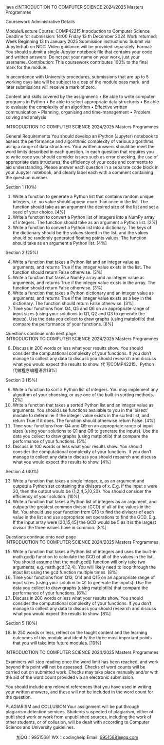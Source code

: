 java cINTRODUCTION TO COMPUTER SCIENCE 2024/2025 Masters Programmes 
 
Coursework Administrative Details 
 
Module/Lecture Course: COMP42215 Introduction to Computer Science 
Deadline for submission: 14:00 Friday 13
th
 December 2024 
Work returned: Week Beginning 13
th
 January 2025 
Submission 
instructions: 
Submit via Jupyterhub on NCC. Video guidance will be 
provided separately. 
Format: You should submit a single Jupyter notebook file that 
contains your code and written answers. Do not put 
your name on your work, just your username. 
Contribution: This coursework contributes 100% to the final mark for 
the module. 
 
In accordance with University procedures, submissions that are up to 5 working 
days late will be subject to a cap of the module pass mark, and later submissions 
will receive a mark of zero. 
 
Content and skills covered by the assignment: 
• Be able to write computer programs in Python 
• Be able to select appropriate data structures 
• Be able to evaluate the complexity of an algorithm 
• Effective written communication 
• Planning, organising and time-management 
• Problem solving and analysis 
  
INTRODUCTION TO COMPUTER SCIENCE 2024/2025 Masters Programmes 
 
General Requirements 
You should develop an iPython (Jupyter) notebook to assess the performance and 
algorithmic complexity of various algorithms using a range of data structures. Your 
written answers should be meet the word limits described in each question. 
In each question that requires you to write code you should consider issues such as 
error checking, the use of appropriate data structures, the efficiency of your code and 
comments to aid understanding. 
Please answer each question in a separate code block in your Jupyter notebook, and 
clearly label each with a comment containing the question number. 
 
Section 1 (10%) 
 
1) Write a function to generate a Python list that contains random unique integers, 
i.e. no value should appear more than once in the list. The function should take 
as an argument the desired size of the list and set a seed of your choice. [4%] 
2) Write a function to convert a Python list of integers into a NumPy array of 
integers. The function should take as an argument a Python list. [2%] 
3) Write a function to convert a Python list into a dictionary. The keys of the 
dictionary should be the values stored in the list, and the values should be 
randomly generated floating points values. The function should take as an 
argument a Python list. [4%] 
 
Section 2 (25%) 
 
4) Write a function that takes a Python list and an integer value as arguments, and 
returns True if the integer value exists in the list. The function should return False 
otherwise. [3%] 
5) Write a function that takes a NumPy array and an integer value as arguments, 
and returns True if the integer value exists in the array. The function should 
return False otherwise. [3%] 
6) Write a function that takes a Python dictionary and an integer value as 
arguments, and returns True if the integer value exists as a key in the dictionary. 
The function should return False otherwise. [3%] 
7) Time your functions from Q4, Q5 and Q6 on an appropriate range of input sizes 
(using your solutions to Q1, Q2 and Q3 to generate the inputs). Use the data you 
collect to draw graphs (using matplotlib) that compare the performance of your 
functions. [8%] 
 
Questions continue onto next page  
INTRODUCTION TO COMPUTER SCIENCE 2024/2025 Masters Programmes 
 
8) Discuss in 200 words or less what your results show. You should consider the 
computational complexity of your functions. If you don’t manage to collect any 
data to discuss you should research and discuss what you would expect the 
results to show. 代 写COMP42215、Python
代做程序编程语言[8%] 
 
Section 3 (15%) 
 
9) Write a function to sort a Python list of integers. You may implement any 
algorithm of your choosing, or use one of the built-in sorting methods. [2%] 
10) Write a function that takes a sorted Python list and an integer value as 
arguments. You should use functions available to you in the ‘bisect’ module to 
determine if the integer value exists in the sorted list, and return True if it does. 
The function should otherwise return False. [4%] 
11) Time your functions from Q4 and Q9 on an appropriate range of input sizes 
(using your solutions to Q1 and Q9 to generate the inputs). Use the data you 
collect to draw graphs (using matplotlib) that compare the performance of your 
functions. [5%] 
12) Discuss in 100 words or less what your results show. You should consider the 
computational complexity of your functions. If you don’t manage to collect any 
data to discuss you should research and discuss what you would expect the 
results to show. [4%] 
 
Section 4 (40%) 
 
13) Write a function that takes a single integer, x, as an argument and outputs a 
Python set containing the divisors of x. E.g. If the input x were 20, then the output 
would be {1,2,4,5,10,20}. You should consider the efficiency of your solution. 
[10%] 
14) Write a function that takes a Python list of integers as an argument, and outputs 
the greatest common divisor (GCD) of all of the values in the list. You should use 
your function from Q13 to find the divisors of each value in the list and use 
appropriate set operations to find the GCD. E.g. If the input array were [20,15,45] 
the GCD would be 5 as it is the largest divisor the three values have in common. 
[8%] 
 
Questions continue onto next page  
INTRODUCTION TO COMPUTER SCIENCE 2024/2025 Masters Programmes 
 
15) Write a function that takes a Python list of integers and uses the built-in 
math.gcd() function to calculate the GCD of all of the values in the list. You 
should assume that the math.gcd() function will only take two arguments, e.g. 
math.gcd(12,4). You will likely need to loop through the input list using the gcd 
function multiple times. [8%] 
16) Time your functions from Q13, Q14 and Q15 on an appropriate range of input 
sizes (using your solution to Q1 to generate the inputs). Use the data you collect 
to draw graphs (using matplotlib) that compare the performance of your functions. 
[6%] 
17) Discuss in 200 words or less what your results show. You should consider the 
computational complexity of your functions. If you don’t manage to collect any 
data to discuss you should research and discuss what you would expect the 
results to show. [8%] 
 
Section 5 (10%) 
 
18) In 250 words or less, reflect on the taught content and the learning outcomes of 
this module and identify the three most important points that you will take into 
future modules. [10%] 
  
INTRODUCTION TO COMPUTER SCIENCE 2024/2025 Masters Programmes 
 
Examiners will stop reading once the word limit has been reached, and work beyond 
this point will not be assessed. Checks of word counts will be carried out on submitted 
work. Checks may take place manually and/or with the aid of the word count provided 
via an electronic submission. 
 
You should include any relevant references that you have used in writing your written 
answers, and these will not be included in the word count for the question. 
 
PLAGIARISM and COLLUSION 
Your assignment will be put through plagiarism detection services. 
Students suspected of plagiarism, either of published work or work from unpublished 
sources, including the work of other students, or of collusion, will be dealt with 
according to Computer Science and University guidelines. 

         
加QQ：99515681  WX：codinghelp  Email: 99515681@qq.com

